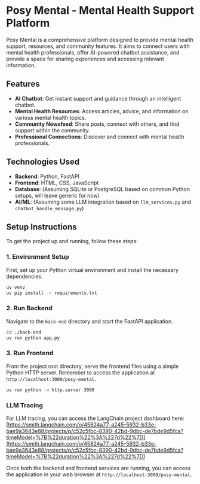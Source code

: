 # Posy Mental - Mental Health Support Platform

Posy Mental is a comprehensive platform designed to provide mental health support, resources, and community features. It aims to connect users with mental health professionals, offer AI-powered chatbot assistance, and provide a space for sharing experiences and accessing relevant information.

## Features

*   **AI Chatbot**: Get instant support and guidance through an intelligent chatbot.
*   **Mental Health Resources**: Access articles, advice, and information on various mental health topics.
*   **Community Newsfeed**: Share posts, connect with others, and find support within the community.
*   **Professional Connections**: Discover and connect with mental health professionals.

## Technologies Used

*   **Backend**: Python, FastAPI
*   **Frontend**: HTML, CSS, JavaScript
*   **Database**: (Assuming SQLite or PostgreSQL based on common Python setups, will leave generic for now)
*   **AI/ML**: (Assuming some LLM integration based on `llm_services.py` and `chatbot_handle_message.py`)

## Setup Instructions

To get the project up and running, follow these steps:

### 1. Environment Setup

First, set up your Python virtual environment and install the necessary dependencies.

```bash
uv venv
uv pip install -r requirements.txt
```

### 2. Run Backend

Navigate to the `back-end` directory and start the FastAPI application.

```bash
cd ./back-end
uv run python app.py
```

### 3. Run Frontend

From the project root directory, serve the frontend files using a simple Python HTTP server. Remember to access the application at `http://localhost:3000/posy-mental`.

```bash
uv run python -m http.server 3000
```

### LLM Tracing

For LLM tracing, you can access the LangChain project dashboard here:
[https://smith.langchain.com/o/45824a77-a245-5932-b33e-bae9a3643e88/projects/p/c52c5fbc-8390-42bd-9dbc-de7bde9d5fca?timeModel=%7B%22duration%22%3A%227d%22%7D](https://smith.langchain.com/o/45824a77-a245-5932-b33e-bae9a3643e88/projects/p/c52c5fbc-8390-42bd-9dbc-de7bde9d5fca?timeModel=%7B%22duration%22%3A%227d%22%7D)

Once both the backend and frontend services are running, you can access the application in your web browser at `http://localhost:3000/posy-mental`.
